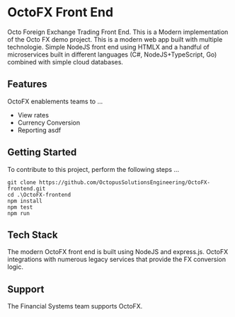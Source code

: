 # OctoFX Front End 

Octo Foreign Exchange Trading Front End. This is a Modern implementation of the Octo FX demo project. This is a modern web app built with multiple technologie. Simple NodeJS front end using HTMLX and a handful of microservices built in different languages (C#, NodeJS+TypeScript, Go) combined with simple cloud databases.

## Features

OctoFX enablements teams to ... 

* View rates
* Currency Conversion
* Reporting 
asdf

## Getting Started

To contribute to this project, perform the following steps ...

```
git clone https://github.com/OctopusSolutionsEngineering/OctoFX-frontend.git 
cd .\OctoFX-frontend
npm install
npm test
npm run

```

## Tech Stack

The modern OctoFX front end is built using NodeJS and express.js. OctoFX integrations with numerous legacy services that provide the FX conversion logic.

## Support

The Financial Systems team supports OctoFX. 
